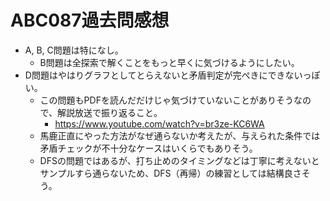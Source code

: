 # ABC087過去問感想

- A, B, C問題は特になし。
  - B問題は全探索で解くことをもっと早くに気づけるようにしたい。
- D問題はやはりグラフとしてとらえないと矛盾判定が完ぺきにできないっぽい。
  - この問題もPDFを読んだだけじゃ気づけていないことがありそうなので、解説放送で振り返ること。
    - https://www.youtube.com/watch?v=br3ze-KC6WA
  - 馬鹿正直にやった方法がなぜ通らないか考えたが、与えられた条件では矛盾チェックが不十分なケースはいくらでもありそう。
  - DFSの問題ではあるが、打ち止めのタイミングなどは丁寧に考えないとサンプルすら通らないため、DFS（再帰）の練習としては結構良さそう。

